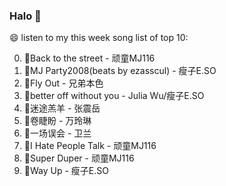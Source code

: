 

### Halo 👋

😄 listen to my this week song list of top 10:

0. 🌈Back to the street - 顽童MJ116
1. 🌈MJ Party2008(beats by ezasscul) - 瘦子E.SO
2. 🌈Fly Out - 兄弟本色
3. 🌈better off without you - Julia Wu/瘦子E.SO
4. 🌈迷途羔羊 - 张震岳
5. 🌈卷睫盼 - 万玲琳
6. 🌈一场误会 - 卫兰
7. 🌈I Hate People Talk - 顽童MJ116
8. 🌈Super Duper - 顽童MJ116
9. 🌈Way Up - 瘦子E.SO


